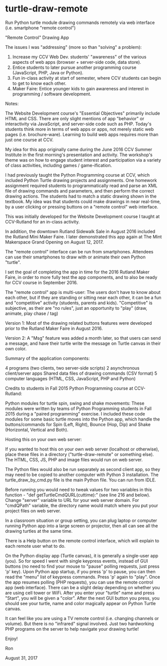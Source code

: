 # turtle-draw-remote
Run Python turtle module drawing commands remotely via web interface (i.e. smartphone "remote control")

"Remote Control" Drawing App

The issues I was "addressing" (more so than "solving" a problem):

1) Increase my CCV Web Dev. students' "awareness" of the various aspects of web apps (browser + server-side code, data store).
2) Entice students to later pursue another programming course (JavaScript, PHP, Java or Python).
3) Fun in-class activity at start of semester, where CCV students can begin to get to know each other.
4) Maker Faire: Entice younger kids to gain awareness and interest in programming / software development.

Notes:

The Website Development course's "Essential Objectives" primarily include HTML and CSS.  There are only slight mentions of app "behavior" or interactivity via JavaScript, and server-side code such as PHP.  Today's students think more in terms of web apps or apps, not merely static web pages (i.e. brochure-ware).  Learning to build web apps requires more than just one course at CCV.

My idea for this app originally came during the June 2016 CCV Summer Institute in the first morning's presentation and activity.  The workshop's theme was on how to engage student interest and participation via a variety of class activities, including games / game-ification.

I had previously taught the Python Programming course at CCV, which included Python Turtle drawing projects and assignments.  One homework assignment required students to programmatically read and parse an XML file of drawing commands and parameters, and then perform the correct drawing actions.  The students had to match a static drawing shown in the textbook.  My idea was that students could make drawings in near real-time, by a user clicking or pressing buttons on a "remote control" web interface.

This was initially developed for the Website Development course I taught at CCV-Rutland for an in-class activity.

In addition, the downtown Rutland Sidewalk Sale in August 2016 included the Rutland Mini Maker Faire.  I later demonstrated this app again at The Mint Makerspace Grand Opening on August 12, 2017.

The "remote control" interface can be run from smartphones.  Attendees can use their smartphones to draw with or animate their own Python "turtle".

I set the goal of completing the app in time for the 2016 Rutland Maker Faire, in order to more fully test the app components, and to also be ready for CCV course in September 2016.

The "remote control" app is multi-user: The users don't have to know about each other, but if they are standing or sitting near each other, it can be a fun and "competitive" activity (students, parents and kids).  "Competitive" is subjective, as their are "no rules", just an opportunity to "play" (draw, animate, play chase / tag)


Version 1: Most of the drawing related buttons features were developed prior to the Rutland Maker Faire in August 2016.

Version 2: A "Msg" feature was added a month later, so that users can send a message, and have their turtle write the message on Turtle canvas in their own color.


Summary of the application components:

4 programs (two clients, two server-side scripts)
2 asynchronous client/server apps
Shared data files of drawing commands (CSV format)
5 computer languages (HTML, CSS, JavaScript, PHP and Python)


Credits to students in Fall 2015 Python Programming course at CCV-Rutland:

Python modules for turtle spin, swing and shake movements: These modules were written by teams of Python Programming students in Fall 2015 during a "paired programming" exercise.  I included these code modules for some basic turtle moves into the Python app, which handle the buttons/commands for Spin (Left, Right), Bounce (Hop, Dip) and Shake (Horizontal, Vertical and Both).


Hosting this on your own web server:

If you wanted to host this on your own web server (localhost or otherwise), place these files in a directory ("turtle-draw-remote" or something else).  The HTML, CSS, JS, PHP and image files would run on web server.

The Python files would also be run separately as second client app, so they may need to be copied to another computer with Python 3 installation.  The turtle_draw_by_cmd.py file is the main Python file.  You can run from IDLE.

Before running you would need to tweak values for two variables in this function - "def getTurtleCmdQURL(cuttime):" (see line 216 and below).  Change "server" variable to URL for your web server domain.  For "cmdQPath" variable, the directory name would match where you put your project files on web server.

In a classroom situation or group setting, you can plug laptop or computer running Python app into a large screen or projector, then all can see all the drawing turtles at the same time.

There is a Help button on the remote control interface, which will explain to each remote user what to do.

On the Python display app (Turtle canvas), it is generally a single-user app (you).  So for speed I went with single keypress events, instead of GUI buttons (no need to find your mouse to "pause" polling requests, just press 'p' key).  Upon Python app startup, if you press 'p' to pause, you can then read the "menu" list of keypress commands.  Press 'p' again to "play".  Once the app resumes polling (PHP requests), you can use the remote control app (web interface).  There can be a slight delay depending on whether you are using cell tower or WiFi.  After you enter your "turtle" name and press "Start", you will be given a "color".  After the next GUI button you press, you should see your turtle, name and color magically appear on Python Turtle canvas.

It can feel like you are using a TV remote control (i.e. changing channels or volume).  But there is no "infrared" signal involved.  Just two hardworking PHP programs on the server to help navigate your drawing turtle!

Enjoy!

Ron

August 31, 2017
